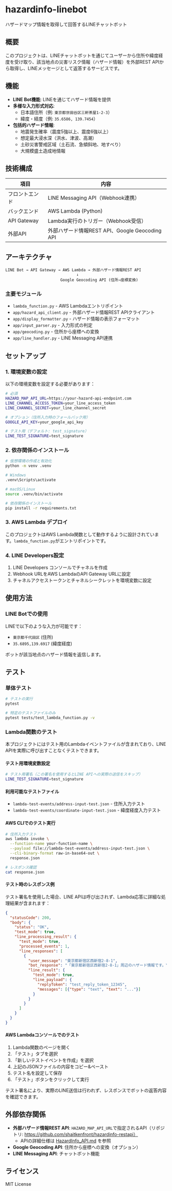 # hazardinfo-linebot

ハザードマップ情報を取得して回答するLINEチャットボット

## 概要

このプロジェクトは、LINEチャットボットを通じてユーザーから住所や緯度経度を受け取り、該当地点の災害リスク情報（ハザード情報）を外部REST APIから取得し、LINEメッセージとして返答するサービスです。

## 機能

- **LINE Bot機能**: LINEを通じてハザード情報を提供
- **多様な入力形式対応**:
  - 日本語住所（例: `東京都世田谷区三軒茶屋1-2-3`）
  - 緯度・経度（例: `35.6586, 139.7454`）
- **包括的ハザード情報**:
  - 地震発生確率（震度5強以上、震度6強以上）
  - 想定最大浸水深（洪水、津波、高潮）
  - 土砂災害警戒区域（土石流、急傾斜地、地すべり）
  - 大規模盛土造成地情報

## 技術構成

| 項目 | 内容 |
|------|------|
| フロントエンド | LINE Messaging API（Webhook連携） |
| バックエンド | AWS Lambda (Python) |
| API Gateway | Lambda実行のトリガー（Webhook受信） |
| 外部API | 外部ハザード情報REST API、Google Geocoding API |

## アーキテクチャ

```
LINE Bot → API Gateway → AWS Lambda → 外部ハザード情報REST API
                               ↓
                        Google Geocoding API (住所→座標変換)
```

### 主要モジュール

- `lambda_function.py` - AWS Lambdaエントリポイント
- `app/hazard_api_client.py` - 外部ハザード情報REST APIクライアント
- `app/display_formatter.py` - ハザード情報の表示フォーマット
- `app/input_parser.py` - 入力形式の判定
- `app/geocoding.py` - 住所から座標への変換
- `app/line_handler.py` - LINE Messaging API連携

## セットアップ

### 1. 環境変数の設定

以下の環境変数を設定する必要があります：

```bash
# 必須
HAZARD_MAP_API_URL=https://your-hazard-api-endpoint.com
LINE_CHANNEL_ACCESS_TOKEN=your_line_access_token
LINE_CHANNEL_SECRET=your_line_channel_secret

# オプション（住所入力時のフォールバック用）
GOOGLE_API_KEY=your_google_api_key

# テスト用（デフォルト: test_signature）
LINE_TEST_SIGNATURE=test_signature
```

### 2. 依存関係のインストール

```bash
# 仮想環境の作成と有効化
python -m venv .venv

# Windows
.venv\Scripts\activate

# macOS/Linux
source .venv/bin/activate

# 依存関係のインストール
pip install -r requirements.txt
```

### 3. AWS Lambda デプロイ

このプロジェクトはAWS Lambda関数として動作するように設計されています。`lambda_function.py`がエントリポイントです。

### 4. LINE Developers設定

1. LINE Developers コンソールでチャネルを作成
2. Webhook URLをAWS LambdaのAPI Gateway URLに設定
3. チャネルアクセストークンとチャネルシークレットを環境変数に設定

## 使用方法

### LINE Botでの使用

LINEで以下のような入力が可能です：

- `東京都千代田区` (住所)
- `35.6895,139.6917` (緯度経度)

ボットが該当地点のハザード情報を返信します。

## テスト

### 単体テスト

```bash
# テストの実行
pytest

# 特定のテストファイルのみ
pytest tests/test_lambda_function.py -v
```

### Lambda関数のテスト

本プロジェクトにはテスト用のLambdaイベントファイルが含まれており、LINE APIを実際に呼び出すことなくテストできます。

#### テスト用環境変数設定

```bash
# テスト用署名（この署名を使用するとLINE APIへの実際の送信をスキップ）
LINE_TEST_SIGNATURE=test_signature
```

#### 利用可能なテストファイル

- `lambda-test-events/address-input-test.json` - 住所入力テスト
- `lambda-test-events/coordinate-input-test.json` - 緯度経度入力テスト  

#### AWS CLIでのテスト実行

```bash
# 住所入力テスト
aws lambda invoke \
  --function-name your-function-name \
  --payload file://lambda-test-events/address-input-test.json \
  --cli-binary-format raw-in-base64-out \
  response.json

# レスポンス確認
cat response.json
```

#### テスト時のレスポンス例

テスト署名を使用した場合、LINE APIは呼び出されず、Lambda応答に詳細な処理結果が含まれます：

```json
{
  "statusCode": 200,
  "body": {
    "status": "OK",
    "test_mode": true,
    "line_processing_result": {
      "test_mode": true,
      "processed_events": 1,
      "line_responses": [
        {
          "user_message": "東京都新宿区西新宿2-8-1",
          "bot_response": "「東京都新宿区西新宿2-8-1」周辺のハザード情報です。\n【30年以内に震度5強以上の地震が起こる確率】\n...",
          "line_result": {
            "test_mode": true,
            "line_payload": {
              "replyToken": "test_reply_token_12345",
              "messages": [{"type": "text", "text": "..."}]
            }
          }
        }
      ]
    }
  }
}
```

#### AWS Lambdaコンソールでのテスト

1. Lambda関数のページを開く
2. 「テスト」タブを選択
3. 「新しいテストイベントを作成」を選択
4. 上記のJSONファイルの内容をコピー&ペースト
5. テスト名を設定して保存
6. 「テスト」ボタンをクリックして実行

テスト署名により、実際のLINE送信は行われず、レスポンスでボットの返答内容を確認できます。

## 外部依存関係

- **外部ハザード情報REST API**: `HAZARD_MAP_API_URL`で指定されるAPI（リポジトリ: https://github.com/shaitkenfront/hazardinfo-restapi）
  - APIの詳細仕様は [HazardInfo_API.md](HazardInfo_API.md) を参照
- **Google Geocoding API**: 住所から座標への変換（オプション）
- **LINE Messaging API**: チャットボット機能

## ライセンス

MIT License